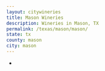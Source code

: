 ```yaml
---
layout: citywineries
title: Mason Wineries
description: Wineries in Mason, TX
permalink: /texas/mason/mason/
state: tx
county: mason
city: mason
---
```

-
